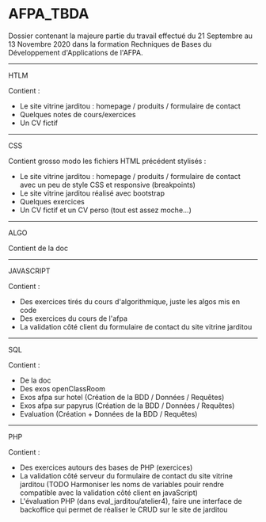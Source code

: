 # AFPA_TBDA

Dossier contenant la majeure partie du travail effectué du 21 Septembre au 13 Novembre 2020 dans la formation Rechniques de Bases du Développement d'Applications de l'AFPA.

**********************************************************************************************************************************************************************
HTLM

Contient :

- Le site vitrine jarditou : homepage / produits / formulaire de contact
- Quelques notes de cours/exercices
- Un CV fictif

**********************************************************************************************************************************************************************
CSS

Contient grosso modo les fichiers HTML précédent stylisés :

- Le site vitrine jarditou : homepage / produits / formulaire de contact avec un peu de style CSS et responsive (breakpoints)
- Le site vitrine jarditou réalisé avec bootstrap
- Quelques exercices
- Un CV fictif et un CV perso (tout est assez moche...)

**********************************************************************************************************************************************************************
ALGO

Contient de la doc

**********************************************************************************************************************************************************************
JAVASCRIPT

Contient :

- Des exercices tirés du cours d'algorithmique, juste les algos mis en code
- Des exercices du cours de l'afpa
- La validation côté client du formulaire de contact du site vitrine jarditou 

**********************************************************************************************************************************************************************
SQL

Contient :

- De la doc
- Des exos openClassRoom
- Exos afpa sur hotel (Création de la BDD / Données / Requêtes)
- Exos afpa sur papyrus (Création de la BDD / Données / Requêtes)
- Evaluation (Création + Données de la BDD / Requêtes)

**********************************************************************************************************************************************************************
PHP

Contient :

- Des exercices autours des bases de PHP (exercices)
- La validation côté serveur du formulaire de contact du site vitrine jarditou (TODO Harmoniser les noms de variables pouir rendre compatible avec la validation côté         client en javaScript)
- L'évaluation PHP (dans eval_jarditou/atelier4), faire une interface de backoffice qui permet de réaliser le CRUD sur le site de jarditou

